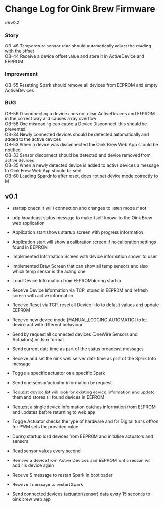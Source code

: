 # Change Log for Oink Brew Firmware

##v0.2

### Story
OB-45 	Temperature sensor read should automatically adjust the reading with the offset  
OB-44 	Receive a device offset value and store it in ActiveDevice and EEPROM  
  
### Improvement
OB-55 	Resetting Spark should remove all devices from EEPROM and empty ActiveDevices  
  
### BUG
OB-56 	Disconnecting a device does not clear ActiveDevices and EEPROM in the correct way and causes array overflow  
OB-58 	One misreading can cause a Device Disconnect, this should be prevented  
OB-34 	Newly connected devices should be detected automatically and added to the active devices  
OB-53 	When a device was disconnected the Oink Brew Web App should be notified  
OB-33 	Sensor disconnect should be detected and device removed from active devices  
OB-35 	When a newly detected device is added to active devices a message to Oink Brew Web App should be sent  
OB-60 	Loading SparkInfo after reset, does not set device mode correctly to M  
  
## v0.1
- startup check if WiFi connection and changes to listen mode if not
- udp broadcast status message to make itself known to the Oink Brew web application
- Application start shows startup screen with progress information
- Application start will show a calibration screen if no calibration settings found in EEPROM
- Implemented Information Screen with device information shown to user
- Implemented Brew Screen that can show all temp sensors and also which temp sensor is the acting one
- Load Device Information from EEPROM during startup
- Receive Device Information via TCP, stored in EEPROM and refresh screen with active information
- Receive Reset via TCP, reset all Device Info to default values and update EEPROM
- Receive new device mode [MANUAL,LOGGING,AUTOMATIC] to let device act with different behaviour
- Send by request all connected devices (OneWire Sensors and Actuators) in Json format
- Send current date time as part of the status broadcast messages
- Receive and set the oink web server date time as part of the Spark Info message
- Toggle a specific actuator on a specific Spark
- Send one sensor/actuator information by request
- Request device list will look for existing device information and update them and stores all found devices in EEPROM
- Request a single device information catches information from EEPROM and updates before returning to web app
- Toggle Actuator checks the type of hardware and for Digital turns off/on for PWM sets the provided value

- During startup load devices from EEPROM and initialise actuators and sensors
- Read sensor values every second
- Remove a device from Active Devices and EEPROM, onl a rescan will add his device again

- Receive $ message to restart Spark in bootloader
- Receive ! message to restart Spark

- Send connected devices (actuator/sensor) data every 15 seconds to oink brew web app